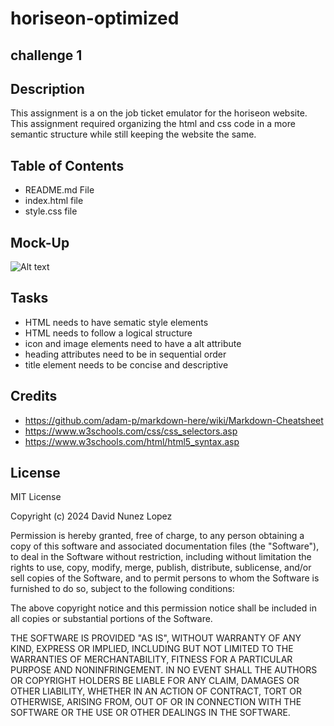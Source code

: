 # horiseon-optimized

## challenge 1

## Description

This assignment is a on the job ticket emulator for the horiseon website. This assignment required organizing the html and css code in a more semantic structure while still keeping the website the same.

## Table of Contents

- README.md File
- index.html file
- style.css file

## Mock-Up

![Alt text](images/horiseon-mock-up)

## Tasks

- HTML needs to have sematic style elements
- HTML needs to follow a logical structure
- icon and image elements need to have a alt attribute
- heading attributes need to be in sequential order
- title element needs to be concise and descriptive

## Credits

- https://github.com/adam-p/markdown-here/wiki/Markdown-Cheatsheet
- https://www.w3schools.com/css/css_selectors.asp
- https://www.w3schools.com/html/html5_syntax.asp

## License

MIT License

Copyright (c) 2024 David Nunez Lopez

Permission is hereby granted, free of charge, to any person obtaining a copy of this software and associated documentation files (the "Software"), to deal in the Software without restriction, including without limitation the rights to use, copy, modify, merge, publish, distribute, sublicense, and/or sell copies of the Software, and to permit persons to whom the Software is furnished to do so, subject to the following conditions:

The above copyright notice and this permission notice shall be included in all copies or substantial portions of the Software.

THE SOFTWARE IS PROVIDED "AS IS", WITHOUT WARRANTY OF ANY KIND, EXPRESS OR IMPLIED, INCLUDING BUT NOT LIMITED TO THE WARRANTIES OF MERCHANTABILITY, FITNESS FOR A PARTICULAR PURPOSE AND NONINFRINGEMENT. IN NO EVENT SHALL THE AUTHORS OR COPYRIGHT HOLDERS BE LIABLE FOR ANY CLAIM, DAMAGES OR OTHER LIABILITY, WHETHER IN AN ACTION OF CONTRACT, TORT OR OTHERWISE, ARISING FROM, OUT OF OR IN CONNECTION WITH THE SOFTWARE OR THE USE OR OTHER DEALINGS IN THE SOFTWARE.

